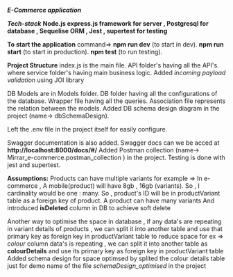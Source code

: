 ***E-Commerce application***

***Tech-stack***
    **Node.js
    express.js framework for server ,
    Postgresql for database ,
    Sequelise ORM ,
    Jest , supertest for testing**

**To start the application**
command=>
**npm run dev** (to start in dev).
**npm run start** (to start in production).
**npm test** (to run testing).


**Project Structure**
index.js is the main file.
API folder's having all the API's.
where service folder's having main business logic.
Added _incoming payload validation_ using JOI library

DB Models are in Models folder.
DB folder having all the configurations of the database.
Wrapper file having all the queries.
Association file represents the relation between the models.
Added DB schema design diagram in the project (name-> dbSchemaDesign).

Left the .env file in the project itself for easily configure.

Swagger documentation is also added. 
Swagger docs can we be acced at **http://localhost:8000/docs/#/**
Added Postman collection (name-> Mirrar_e-commerce.postman_collection ) in the project.
Testing is done with jest and supertest.


**Assumptions:**
    Products can have multiple variants
    for example => In e-commerce , A mobile(product) will have 8gb , 16gb (variants).
    So , I cardinality would be one : many.
    So , product's ID will be in productVariant table as a foreign key of product.
    A product can have many variants
    And introduced **isDeleted** column in DB to achieve soft delete

 
 Another way to optimise the space in database , if any data's are repeating in variant details of products , 
 we can split it into another table and  use that primary key as foreign key in productVariant table to reduce space 
 for ex => _colour_ column data's is repeating , 
 we can split it into another table as **colourDetails** and use its primary key as foreign key in productVariant table
 Added schema design for space optimsed by splited the colour details table just for demo 
 name of the file _schemaDesign_optimised_ in the project
    
    
